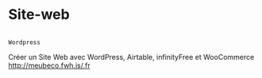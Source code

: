 # Site-web
                                                                          Wordpress
Créer un Site Web avec WordPress, Airtable, infinityFree et WooCommerce  
http://meubeco.fwh.is/.fr
